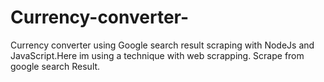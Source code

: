 # Currency-converter-
Currency converter using Google search result scraping with NodeJs and JavaScript.Here im using a technique with web scrapping. Scrape from google search Result.

